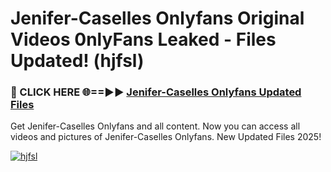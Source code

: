 # Jenifer-Caselles Onlyfans Original Videos 0nlyFans Leaked - Files Updated! (hjfsl)

<h3>🔴 CLICK HERE 🌐==►► <a href="https://tinyurl.com/2m67pmp6" rel="nofollow">Jenifer-Caselles Onlyfans Updated Files</a></h3>

Get Jenifer-Caselles Onlyfans and all content. Now you can access all videos and pictures of Jenifer-Caselles Onlyfans. New Updated Files 2025!

[![hjfsl](https://i.imgur.com/H4QAA4z.gif)](https://tinyurl.com/2m67pmp6)